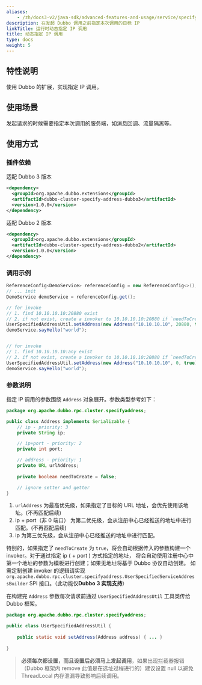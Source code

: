 ```yaml
---
aliases:
    - /zh/docs3-v2/java-sdk/advanced-features-and-usage/service/specify-ip/
description: 在发起 Dubbo 调用之前指定本次调用的目标 IP
linkTitle: 运行时动态指定 IP 调用
title: 动态指定 IP 调用
type: docs
weight: 5
---
```



## 特性说明
使用 Dubbo 的扩展，实现指定 IP 调用。

## 使用场景

发起请求的时候需要指定本次调用的服务端，如消息回调、流量隔离等。

## 使用方式

### 插件依赖

适配 Dubbo 3 版本

```xml
<dependency>
  <groupId>org.apache.dubbo.extensions</groupId>
  <artifactId>dubbo-cluster-specify-address-dubbo3</artifactId>
  <version>1.0.0</version>
</dependency>
```

适配 Dubbo 2 版本

```xml
<dependency>
  <groupId>org.apache.dubbo.extensions</groupId>
  <artifactId>dubbo-cluster-specify-address-dubbo2</artifactId>
  <version>1.0.0</version>
</dependency>
```

### 调用示例

```java
ReferenceConfig<DemoService> referenceConfig = new ReferenceConfig<>();
// ... init
DemoService demoService = referenceConfig.get();

// for invoke
// 1. find 10.10.10.10:20880 exist
// 2. if not exist, create a invoker to 10.10.10.10:20880 if `needToCreate` is true (only support in Dubbo 3.x's implementation)
UserSpecifiedAddressUtil.setAddress(new Address("10.10.10.10", 20880, true));
demoService.sayHello("world");


// for invoke
// 1. find 10.10.10.10:any exist
// 2. if not exist, create a invoker to 10.10.10.10:20880 if `needToCreate` is true (only support in Dubbo 3.x's implementation)
UserSpecifiedAddressUtil.setAddress(new Address("10.10.10.10", 0, true));
demoService.sayHello("world");
```

### 参数说明

指定 IP 调用的参数围绕 `Address` 对象展开。参数类型参考如下：

```java
package org.apache.dubbo.rpc.cluster.specifyaddress;

public class Address implements Serializable {
    // ip - priority: 3
    private String ip;

    // ip+port - priority: 2
    private int port;

    // address - priority: 1
    private URL urlAddress;
    
    private boolean needToCreate = false;

    // ignore setter and getter
}
```

1. `urlAddress` 为最高优先级，如果指定了目标的 URL 地址，会优先使用该地址。(不再匹配后续)
2. ip + port（非 0 端口） 为第二优先级，会从注册中心已经推送的地址中进行匹配。(不再匹配后续)
3. ip 为第三优先级，会从注册中心已经推送的地址中进行匹配。

特别的，如果指定了 `needToCreate` 为 `true`，将会自动根据传入的参数构建一个 invoker。对于通过指定 ip ( + port ) 方式指定的地址，
将会自动使用注册中心中第一个地址的参数为模板进行创建；如果无地址将基于 Dubbo 协议自动创建。
如需定制创建 invoker 的逻辑请实现 `org.apache.dubbo.rpc.cluster.specifyaddress.UserSpecifiedServiceAddressBuilder` SPI 接口。（此功能仅**Dubbo 3 实现支持**）

在构建完 `Address` 参数每次请求前通过 `UserSpecifiedAddressUtil` 工具类传给 Dubbo 框架。

```java
package org.apache.dubbo.rpc.cluster.specifyaddress;

public class UserSpecifiedAddressUtil {
    
    public static void setAddress(Address address) { ... }
    
}
```

> **必须每次都设置，而且设置后必须马上发起调用**，如果出现拦截器报错（Dubbo 框架内 remove 此值是在选址过程进行的）建议设置 null 以避免 ThreadLocal 内存泄漏导致影响后续调用。